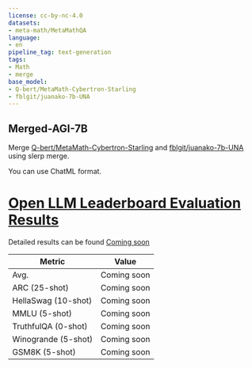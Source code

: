 ```yaml
---
license: cc-by-nc-4.0
datasets:
- meta-math/MetaMathQA
language:
- en
pipeline_tag: text-generation
tags:
- Math
- merge
base_model:
- Q-bert/MetaMath-Cybertron-Starling
- fblgit/juanako-7b-UNA
---
```


## Merged-AGI-7B


Merge [Q-bert/MetaMath-Cybertron-Starling](https://huggingface.co/Q-bert/MetaMath-Cybertron-Starling) and [fblgit/juanako-7b-UNA](https://huggingface.co/fblgit/juanako-7b-UNA) using slerp merge.

You can use ChatML format.

# [Open LLM Leaderboard Evaluation Results](https://huggingface.co/spaces/HuggingFaceH4/open_llm_leaderboard)
Detailed results can be found [Coming soon]()

| Metric                | Value                     |
|-----------------------|---------------------------|
| Avg.                  | Coming soon               |
| ARC (25-shot)         | Coming soon               |
| HellaSwag (10-shot)   | Coming soon               |
| MMLU (5-shot)         | Coming soon               |
| TruthfulQA (0-shot)   | Coming soon               |
| Winogrande (5-shot)   | Coming soon               |
| GSM8K (5-shot)        | Coming soon               |
